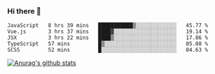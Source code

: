 ### Hi there 👋



<!--
**webB1an/webB1an** is a ✨ _special_ ✨ repository because its `README.md` (this file) appears on your GitHub profile.

Here are some ideas to get you started:

- 🔭 I’m currently working on ...
- 🌱 I’m currently learning ...
- 👯 I’m looking to collaborate on ...
- 🤔 I’m looking for help with ...
- 💬 Ask me about ...
- 📫 How to reach me: ...
- 😄 Pronouns: ...
- ⚡ Fun fact: ...
-->

<!--START_SECTION:waka-->
```text
JavaScript   8 hrs 39 mins   ███████████▒░░░░░░░░░░░░░   45.77 % 
Vue.js       3 hrs 37 mins   ████▓░░░░░░░░░░░░░░░░░░░░   19.14 % 
JSX          3 hrs 22 mins   ████▒░░░░░░░░░░░░░░░░░░░░   17.86 % 
TypeScript   57 mins         █▒░░░░░░░░░░░░░░░░░░░░░░░   05.08 % 
SCSS         52 mins         █░░░░░░░░░░░░░░░░░░░░░░░░   04.63 % 
```
<!--END_SECTION:waka-->


[![Anurag's github stats](https://github-readme-stats.vercel.app/api?username=webB1an&show_icons=true&theme=radical)](https://github.com/anuraghazra/github-readme-stats)

